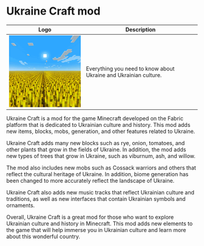 # Ukraine Craft mod
| Logo                                                              | Description                                                      |
|-------------------------------------------------------------------|------------------------------------------------------------------|
| ![icon.png](src%2Fmain%2Fresources%2Fassets%2Fukraine%2Ficon.png) | Everything you need to know about Ukraine and Ukrainian culture. |

Ukraine Craft is a mod for the game Minecraft developed on the Fabric platform that is dedicated to Ukrainian culture and history. This mod adds new items, blocks, mobs, generation, and other features related to Ukraine.

Ukraine Craft adds many new blocks such as rye, onion, tomatoes, and other plants that grow in the fields of Ukraine. In addition, the mod adds new types of trees that grow in Ukraine, such as viburnum, ash, and willow.

The mod also includes new mobs such as Cossack warriors and others that reflect the cultural heritage of Ukraine. In addition, biome generation has been changed to more accurately reflect the landscape of Ukraine.

Ukraine Craft also adds new music tracks that reflect Ukrainian culture and traditions, as well as new interfaces that contain Ukrainian symbols and ornaments.

Overall, Ukraine Craft is a great mod for those who want to explore Ukrainian culture and history in Minecraft. This mod adds new elements to the game that will help immerse you in Ukrainian culture and learn more about this wonderful country.
